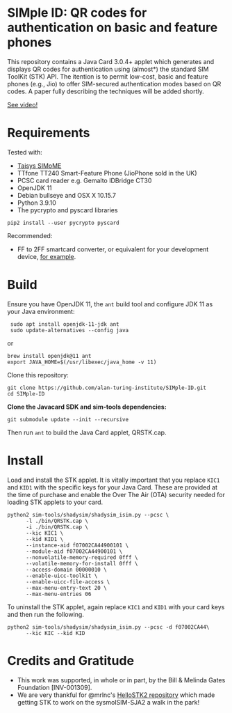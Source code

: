 # SIMple ID: QR codes for authentication on basic and feature phones

This repository contains a Java Card 3.0.4+ applet which generates and displays QR codes for authentication using (almost*) the standard SIM ToolKit (STK) API. The itention is to permit low-cost, basic and feature phones (e.g., Jio) to offer SIM-secured authentication modes based on QR codes. A paper fully describing the techniques will be added shortly.

[See video!](https://youtu.be/a3-DHi6-Dno)

# Requirements

Tested with:
* [Taisys SIMoME](https://web.archive.org/web/20160528062852/http://taisys.com/mwc2016/download/SIMoME_JAR_VAULT.pdf)
* TTfone TT240 Smart-Feature Phone (JioPhone sold in the UK)
* PCSC card reader e.g. Gemalto IDBridge CT30
* OpenJDK 11
* Debian bullseye and OSX X 10.15.7
* Python 3.9.10
* The pycrypto and pyscard libraries
```
pip2 install --user pycrypto pyscard
```

Recommended:
* FF to 2FF smartcard converter, or equivalent for your development device, [for example](https://www.aliexpress.com/item/32769577127.html?spm=a2g0s.9042311.0.0.5b4b4c4d68yrxs).

# Build

Ensure you have OpenJDK 11, the `ant` build tool and configure JDK 11 as your Java environment:
```
 sudo apt install openjdk-11-jdk ant
 sudo update-alternatives --config java
```
or
```
brew install openjdk@11 ant
export JAVA_HOME=$(/usr/libexec/java_home -v 11)
```

Clone this repository:
```
git clone https://github.com/alan-turing-institute/SIMple-ID.git
cd SIMple-ID
```

__Clone the Javacard SDK and sim-tools dependencies:__
```
git submodule update --init --recursive
```

Then run `ant` to build the Java Card applet, QRSTK.cap. 


# Install

Load and install the STK applet. It is vitally important that you replace `KIC1` and `KID1` with the specific keys for your Java Card. These are provided at the time of purchase and enable the Over The Air (OTA) security needed for loading STK applets to your card.

```
python2 sim-tools/shadysim/shadysim_isim.py --pcsc \
      -l ./bin/QRSTK.cap \
      -i ./bin/QRSTK.cap \
      --kic KIC1 \
      --kid KID1 \
      --instance-aid f07002CA44900101 \
      --module-aid f07002CA44900101 \
      --nonvolatile-memory-required 0fff \
      --volatile-memory-for-install 0fff \
      --access-domain 00000010 \
      --enable-uicc-toolkit \
      --enable-uicc-file-access \
      --max-menu-entry-text 20 \
      --max-menu-entries 06 
```

To uninstall the STK applet, again replace `KIC1` and `KID1` with your card keys and then run the following.

```
python2 sim-tools/shadysim/shadysim_isim.py --pcsc -d f07002CA44\
      --kic KIC --kid KID
```

# Credits and Gratitude

* This work was supported, in whole or in part, by the Bill & Melinda Gates Foundation [INV-001309].
* We are very thankful for @mrlnc's [HelloSTK2 repository](https://github.com/mrlnc/HelloSTK2) which made getting STK to work on the sysmoISIM-SJA2 a walk in the park!
